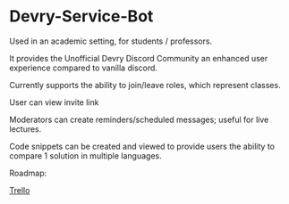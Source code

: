# Devry-Service-Bot
Used in an academic setting, for students / professors.

It provides the Unofficial Devry Discord Community an 
enhanced user experience compared to vanilla discord.

Currently supports the ability to join/leave roles,
which represent classes.

User can view invite link

Moderators can create reminders/scheduled messages; useful
for live lectures.

Code snippets can be created and viewed to provide users
the ability to compare 1 solution in multiple languages.

Roadmap:

[Trello](https://trello.com/b/fwZO4aMV/devry-service-bot)
